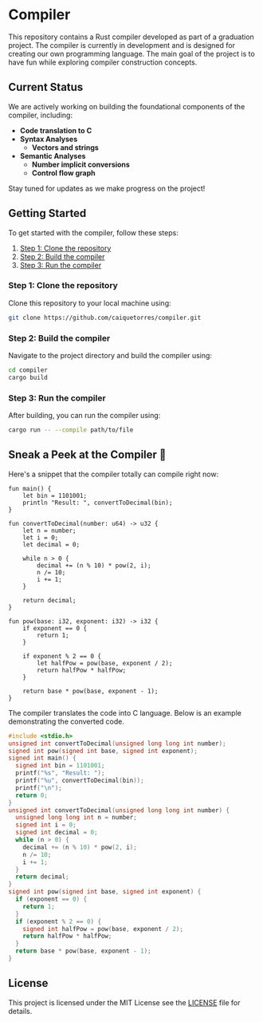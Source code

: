 # Compiler

This repository contains a Rust compiler developed as part of a graduation project. The compiler is currently in development and is designed for creating our own programming language. The main goal of the project is to have fun while exploring compiler construction concepts.

## Current Status

We are actively working on building the foundational components of the compiler, including:

-   **Code translation to C**
-   **Syntax Analyses**
    -   **Vectors and strings**
-   **Semantic Analyses**
    -   **Number implicit conversions**
    -   **Control flow graph**

Stay tuned for updates as we make progress on the project!

## Getting Started

To get started with the compiler, follow these steps:

1. [Step 1: Clone the repository](#step-1-clone-the-repository)
2. [Step 2: Build the compiler](#step-2-build-the-compiler)
3. [Step 3: Run the compiler](#step-3-run-the-compiler)

### Step 1: Clone the repository

Clone this repository to your local machine using:

```bash
git clone https://github.com/caiquetorres/compiler.git
```

### Step 2: Build the compiler

Navigate to the project directory and build the compiler using:

```bash
cd compiler
cargo build
```

### Step 3: Run the compiler

After building, you can run the compiler using:

```bash
cargo run -- --compile path/to/file
```

## Sneak a Peek at the Compiler 🚀

Here's a snippet that the compiler totally can compile right now:

```x
fun main() {
    let bin = 1101001;
    println "Result: ", convertToDecimal(bin);
}

fun convertToDecimal(number: u64) -> u32 {
    let n = number;
    let i = 0;
    let decimal = 0;

    while n > 0 {
        decimal += (n % 10) * pow(2, i);
        n /= 10;
        i += 1;
    }

    return decimal;
}

fun pow(base: i32, exponent: i32) -> i32 {
    if exponent == 0 {
        return 1;
    }

    if exponent % 2 == 0 {
        let halfPow = pow(base, exponent / 2);
        return halfPow * halfPow;
    }

    return base * pow(base, exponent - 1);
}
```

The compiler translates the code into C language. Below is an example demonstrating the converted code.

```c
#include <stdio.h>
unsigned int convertToDecimal(unsigned long long int number);
signed int pow(signed int base, signed int exponent);
signed int main() {
  signed int bin = 1101001;
  printf("%s", "Result: ");
  printf("%u", convertToDecimal(bin));
  printf("\n");
  return 0;
}
unsigned int convertToDecimal(unsigned long long int number) {
  unsigned long long int n = number;
  signed int i = 0;
  signed int decimal = 0;
  while (n > 0) {
    decimal += (n % 10) * pow(2, i);
    n /= 10;
    i += 1;
  }
  return decimal;
}
signed int pow(signed int base, signed int exponent) {
  if (exponent == 0) {
    return 1;
  }
  if (exponent % 2 == 0) {
    signed int halfPow = pow(base, exponent / 2);
    return halfPow * halfPow;
  }
  return base * pow(base, exponent - 1);
}
```

## License

This project is licensed under the MIT License see the [LICENSE](LICENSE) file for details.
